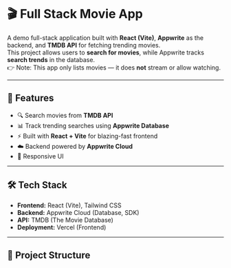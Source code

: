 # 🎬 Full Stack Movie App  

A demo full-stack application built with **React (Vite)**, **Appwrite** as the backend, and **TMDB API** for fetching trending movies.  
This project allows users to **search for movies**, while Appwrite tracks **search trends** in the database.  
👉 Note: This app only lists movies — it does **not** stream or allow watching.  

---

## 🚀 Features  
- 🔍 Search movies from **TMDB API**  
- 📊 Track trending searches using **Appwrite Database**  
- ⚡ Built with **React + Vite** for blazing-fast frontend  
- ☁️ Backend powered by **Appwrite Cloud**  
- 📱 Responsive UI  

---

## 🛠️ Tech Stack  
- **Frontend:** React (Vite), Tailwind CSS  
- **Backend:** Appwrite Cloud (Database, SDK)  
- **API:** TMDB (The Movie Database)  
- **Deployment:** Vercel (Frontend)  

---

## 📂 Project Structure  

